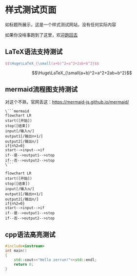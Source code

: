 # 样式测试页面

如标题所展示，这是一个样式测试网站，没有任何实际内容

如果你没啥事跑到了这里，欢迎[跑回去](/)

## LaTeX语法支持测试

```LaTeX
$$\Huge\LaTeX_{\small(a+b)^2=a^2+2ab+b^2}$$
```

$$\Huge\LaTeX_{\small(a+b)^2=a^2+2ab+b^2}$$

## mermaid流程图支持测试

对这个不熟，官网丢这：<https://mermaid-js.github.io/mermaid/>

```text
\```mermaid
flowchart LR
start([开始])
stop([结束])
input[/输入n/]
output1[/输出n+1/]
output2[/输出n/]
if{n%2=0}
start-->input-->if
if--是-->output1-->stop
if--否-->output2-->stop
\```
```

```mermaid
flowchart LR
start([开始])
stop([结束])
input[/输入n/]
output1[/输出n+1/]
output2[/输出n/]
if{n%2=0}
start-->input-->if
if--是-->output1-->stop
if--否-->output2-->stop
```

## cpp语法高亮测试

```cpp
#include<iostream>
int main()
{
    std::cout<<"Hello zerrun!"<<std::endl;
    return 0;
}
```
